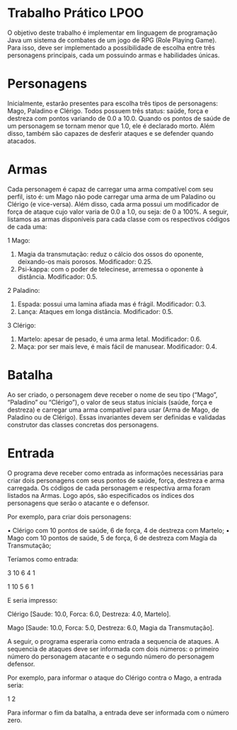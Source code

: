 # Trabalho Prático LPOO

O objetivo deste trabalho é implementar em linguagem de programação Java um sistema de combates de um jogo de RPG (Role Playing Game). Para isso, deve ser implementado a possibilidade de escolha entre três personagens principais, cada um possuindo armas e habilidades únicas.

# Personagens
Inicialmente, estarão presentes para escolha três tipos de personagens: Mago, Paladino e Clérigo. Todos possuem três status: saúde, força e destreza com pontos variando de 0.0 a 10.0. Quando os pontos de saúde de um personagem se tornam menor que 1.0, ele é declarado morto. Além disso, também são capazes de desferir ataques e se defender quando atacados.

# Armas
Cada personagem é capaz de carregar uma arma compatível com seu perfil, isto é: um Mago não pode carregar uma arma de um Paladino ou Clérigo (e vice-versa). Além disso, cada arma possui um modificador de força de ataque cujo valor varia de 0.0 a 1.0, ou seja: de 0 a 100%. A seguir, listamos as armas disponíveis para cada classe com os respectivos códigos de cada uma:

1  Mago:
  1. Magia da transmutação: reduz o cálcio dos ossos do oponente, deixando-os mais porosos. Modificador: 0.25.
  2. Psi-kappa: com o poder de telecinese, arremessa o oponente à distância. Modificador: 0.5.

2  Paladino:
  1. Espada: possui uma lamina afiada mas é frágil. Modificador: 0.3.
  2. Lança: Ataques em longa distância. Modificador: 0.5.

3  Clérigo:
  1. Martelo: apesar de pesado, é uma arma letal. Modificador: 0.6.
  2. Maça: por ser mais leve, é mais fácil de manusear. Modificador: 0.4.

# Batalha
Ao ser criado, o personagem deve receber o nome de seu tipo (“Mago”, “Paladino” ou “Clérigo”), o valor de seus status iniciais (saúde, força e destreza) e carregar uma arma compatível para usar (Arma de Mago, de Paladino ou de Clérigo). Essas invariantes devem ser definidas e validadas construtor das classes concretas dos personagens.

# Entrada
O programa deve receber como entrada as informações necessárias para criar dois personagens com seus pontos de saúde, força, destreza e arma carregada. Os códigos de cada personagem e respectiva arma foram listados na Armas. Logo após, são especificados os índices dos personagens que serão o atacante e o defensor.

Por exemplo, para criar dois personagens:

• Clérigo com 10 pontos de saúde, 6 de força, 4 de destreza com Martelo;
• Mago com 10 pontos de saúde, 5 de força, 6 de destreza com Magia da Transmutação;

Teríamos como entrada:

3 10 6 4 1

1 10 5 6 1

E seria impresso:

Clérigo [Saude: 10.0, Forca: 6.0, Destreza: 4.0, Martelo].

Mago [Saude: 10.0, Forca: 5.0, Destreza: 6.0, Magia da Transmutação].

A seguir, o programa esperaria como entrada a sequencia de ataques. A sequencia de ataques deve ser informada com dois números: o primeiro número do personagem atacante e o segundo número do personagem defensor.

Por exemplo, para informar o ataque do Clérigo contra o Mago, a entrada seria:

1 2

Para informar o fim da batalha, a entrada deve ser informada com o número zero.
